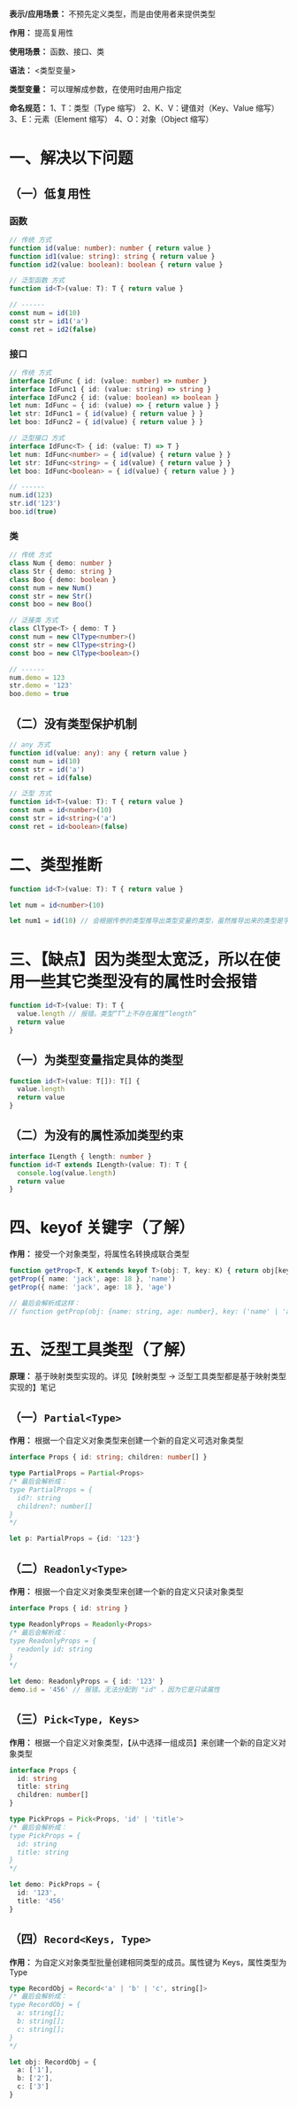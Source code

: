 **表示/应用场景：** 不预先定义类型，而是由使用者来提供类型

**作用：** 提高复用性

**使用场景：** 函数、接口、类

**语法：** <类型变量>

**类型变量：** 可以理解成参数，在使用时由用户指定

**命名规范：**
  1、T：类型（Type 缩写）
  2、K、V：键值对（Key、Value 缩写）
  3、E：元素（Element 缩写）
  4、O：对象（Object 缩写）

# 一、解决以下问题
  ## （一）低复用性
  ### 函数
  ```ts
  // 传统 方式
  function id(value: number): number { return value }
  function id1(value: string): string { return value }
  function id2(value: boolean): boolean { return value }
  
  // 泛型函数 方式
  function id<T>(value: T): T { return value }

  // ------
  const num = id(10)
  const str = id1('a')
  const ret = id2(false)
  ```

  ### 接口
  ```ts
  // 传统 方式
  interface IdFunc { id: (value: number) => number }
  interface IdFunc1 { id: (value: string) => string }
  interface IdFunc2 { id: (value: boolean) => boolean }
  let num: IdFunc = { id: (value) => { return value } }
  let str: IdFunc1 = { id(value) { return value } }
  let boo: IdFunc2 = { id(value) { return value } }

  // 泛型接口 方式
  interface IdFunc<T> { id: (value: T) => T }
  let num: IdFunc<number> = { id(value) { return value } }
  let str: IdFunc<string> = { id(value) { return value } }
  let boo: IdFunc<boolean> = { id(value) { return value } }

  // ------
  num.id(123)
  str.id('123')
  boo.id(true)
  ```

  ### 类
  ```ts
  // 传统 方式
  class Num { demo: number }
  class Str { demo: string }
  class Boo { demo: boolean }
  const num = new Num()
  const str = new Str()
  const boo = new Boo()

  // 泛接类 方式
  class ClType<T> { demo: T }
  const num = new ClType<number>()
  const str = new ClType<string>()
  const boo = new ClType<boolean>()

  // ------
  num.demo = 123
  str.demo = '123'
  boo.demo = true
  ```

  ## （二）没有类型保护机制
  ```ts
  // any 方式
  function id(value: any): any { return value }
  const num = id(10)
  const str = id('a')
  const ret = id(false)

  // 泛型 方式
  function id<T>(value: T): T { return value }
  const num = id<number>(10)
  const str = id<string>('a')
  const ret = id<boolean>(false)
  ```

# 二、类型推断
  ```ts
  function id<T>(value: T): T { return value }

  let num = id<number>(10)

  let num1 = id(10) // 会根据传参的类型推导出类型变量的类型，虽然推导出来的类型是字面量类型，但并不影响逻辑的实现
  ```

# 三、【缺点】因为类型太宽泛，所以在使用一些其它类型没有的属性时会报错
  ```ts
  function id<T>(value: T): T {
    value.length // 报错。类型“T”上不存在属性“length”
    return value
  }
  ```

  ## （一）为类型变量指定具体的类型
  ```ts
  function id<T>(value: T[]): T[] {
    value.length
    return value
  }
  ```
  
  ## （二）为没有的属性添加类型约束
  ```ts
  interface ILength { length: number }
  function id<T extends ILength>(value: T): T {
    console.log(value.length)
    return value
  }
  ```

# 四、keyof 关键字（了解）
  **作用：** 接受一个对象类型，将属性名转换成联合类型

  ```ts
  function getProp<T, K extends keyof T>(obj: T, key: K) { return obj[key] }
  getProp({ name: 'jack', age: 18 }, 'name')
  getProp({ name: 'jack', age: 18 }, 'age')

  // 最后会解析成这样：
  // function getProp(obj: {name: string, age: number}, key: ('name' | 'age')) { return obj[key] }
  ```

# 五、泛型工具类型（了解）
  **原理：** 基于映射类型实现的。详见【映射类型 → 泛型工具类型都是基于映射类型实现的】笔记

  ## （一）`Partial<Type>`
  **作用：** 根据一个自定义对象类型来创建一个新的自定义可选对象类型
  
  ```ts
  interface Props { id: string; children: number[] }

  type PartialProps = Partial<Props>
  /* 最后会解析成：
  type PartialProps = {
    id?: string
    children?: number[]
  }
  */

  let p: PartialProps = {id: '123'}
  ```

  ## （二）`Readonly<Type>`
  **作用：** 根据一个自定义对象类型来创建一个新的自定义只读对象类型

  ```ts
  interface Props { id: string }

  type ReadonlyProps = Readonly<Props>
  /* 最后会解析成：
  type ReadonlyProps = {
    readonly id: string
  }
  */

  let demo: ReadonlyProps = { id: '123' }
  demo.id = '456' // 报错。无法分配到 "id" ，因为它是只读属性
  ```

  ## （三）`Pick<Type, Keys>`
  **作用：** 根据一个自定义对象类型，【从中选择一组成员】来创建一个新的自定义对象类型

  ```ts
  interface Props {
    id: string
    title: string
    children: number[]
  }

  type PickProps = Pick<Props, 'id' | 'title'>
  /* 最后会解析成：
  type PickProps = {
    id: string
    title: string
  }
  */
 
  let demo: PickProps = {
    id: '123',
    title: '456'
  }
  ```

  ## （四）`Record<Keys, Type>`
  **作用：** 为自定义对象类型批量创建相同类型的成员。属性键为 Keys，属性类型为 Type

  ```ts
  type RecordObj = Record<'a' | 'b' | 'c', string[]>
  /* 最后会解析成：
  type RecordObj = {
    a: string[];
    b: string[];
    c: string[];
  }
  */

  let obj: RecordObj = {
    a: ['1'],
    b: ['2'],
    c: ['3']
  }
  ```